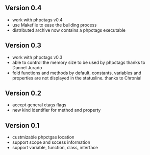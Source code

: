 Version 0.4
-----------

* work with phpctags v0.4
* use Makefile to ease the building process
* distributed archive now contains a phpctags executable

Version 0.3
-----------

* work with phpctags v0.3
* able to control the memory size to be used by phpctags
  thanks to Dannel Jurado
* fold functions and methods by default, constants, variables
  and properties are not displayed in the statusline.
  thanks to Chronial

Version 0.2
-----------

* accept general ctags flags
* new kind identifier for method and property

Version 0.1
-----------

* custmizable phpctgas location
* support scope and sccess information
* support variable, function, class, interface
